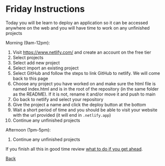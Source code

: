 # Friday Instructions

Today you will be learn to deploy an application so it can be accessed anywhere on the web and you will have time to work on any unfinished projects

Morning (9am-12pm):
1. Visit https://www.netlify.com/ and create an account on the free tier
2. Select projects
3. Select add new project
4. Select import an existing project
5. Select GitHub and follow the steps to link GitHub to netlify. We will come back to this page
6. Choose any project you have worked on and make sure the html file is named index.html and is in the root of the repository (in the same folder as the README). If it is not, rename it and/or move it and push to main
7. Go back to netlify and select your repository
8. Give the project a name and click the deploy button at the bottom
9. Wait a short period of time and you should be able to visit your website with the url provided (it will end in `.netlify.app`)
10. Continue any unfinished projects

Afternoon (1pm-5pm):
1. Continue any unfinished projects

If you finish all this in good time review [what to do if you get ahead](../Week%201/1-Intro/tips.md).

[Back](week-4-links.md)
